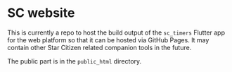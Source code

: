 # SC website

This is currently a repo to host the build output of the `sc_timers` Flutter app
for the web platform so that it can be hosted via GitHub Pages. It may contain
other Star Citizen related companion tools in the future.

The public part is in the `public_html` directory.
